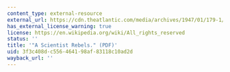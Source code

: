 ```yaml
---
content_type: external-resource
external_url: https://cdn.theatlantic.com/media/archives/1947/01/179-1/132381596.pdf
has_external_license_warning: true
license: https://en.wikipedia.org/wiki/All_rights_reserved
status: ''
title: '"A Scientist Rebels." (PDF)'
uid: 3f3c408d-c556-4641-98af-83118c10ad2d
wayback_url: ''
---
```

